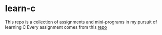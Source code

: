 # learn-c
This repo is a collection of assignments and mini-programs in my pursuit of learning C
Every assignment comes from this [repo](https://github.com/h0mbre/Learning-C)
